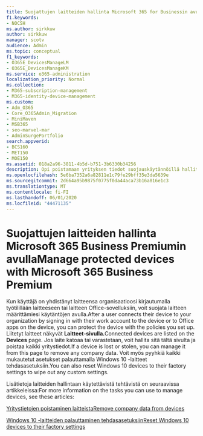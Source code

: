 ```yaml
---
title: Suojattujen laitteiden hallinta Microsoft 365 for Businessin avulla
f1.keywords:
- NOCSH
ms.author: sirkkuw
author: sirkkuw
manager: scotv
audience: Admin
ms.topic: conceptual
f1_keywords:
- O365E_DevicesManageLM
- O365E_DevicesManageKM
ms.service: o365-administration
localization_priority: Normal
ms.collection:
- M365-subscription-management
- M365-identity-device-management
ms.custom:
- Adm_O365
- Core_O365Admin_Migration
- MiniMaven
- MSB365
- seo-marvel-mar
- AdminSurgePortfolio
search.appverid:
- BCS160
- MET150
- MOE150
ms.assetid: 018a2a96-3811-4b5d-b751-3b6330b34256
description: Opi poistamaan yrityksen tiedot suojauskäytännöillä hallituista laitteista sekä palauttamaan Windows 10 -laitteet tehdasasetuksiinsa.
ms.openlocfilehash: 5e6ba7352a6a82811e1c79fe29bff35e3da5639e
ms.sourcegitcommit: 2d664a95b9875f0775f0da44aca73b16a816e1c3
ms.translationtype: MT
ms.contentlocale: fi-FI
ms.lasthandoff: 06/01/2020
ms.locfileid: "44471135"
---
```

# <a name="manage-protected-devices-with-microsoft-365-business-premium"></a><span data-ttu-id="3b20e-103">Suojattujen laitteiden hallinta Microsoft 365 Business Premiumin avulla</span><span class="sxs-lookup"><span data-stu-id="3b20e-103">Manage protected devices with Microsoft 365 Business Premium</span></span>

<span data-ttu-id="3b20e-104">Kun käyttäjä on yhdistänyt laitteensa organisaatioosi kirjautumalla työtilillään laitteeseen tai laitteen Office-sovelluksiin, voit suojata laitteen määrittämiesi käytäntöjen avulla.</span><span class="sxs-lookup"><span data-stu-id="3b20e-104">After a user connects their device to your organization by signing in with their work account to the device or to Office apps on the device, you can protect the device with the policies you set up.</span></span> <span data-ttu-id="3b20e-105">Liitetyt laitteet näkyvät **Laitteet-sivulla.**</span><span class="sxs-lookup"><span data-stu-id="3b20e-105">Connected devices are listed on the **Devices** page.</span></span> <span data-ttu-id="3b20e-106">Jos laite katoaa tai varastetaan, voit hallita sitä tältä sivulta ja poistaa kaikki yritystiedot.</span><span class="sxs-lookup"><span data-stu-id="3b20e-106">If a device is lost or stolen, you can manage it from this page to remove any company data.</span></span> <span data-ttu-id="3b20e-107">Voit myös pyyhkiä kaikki mukautetut asetukset palauttamalla Windows 10 -laitteet tehdasasetuksiin.</span><span class="sxs-lookup"><span data-stu-id="3b20e-107">You can also reset Windows 10 devices to their factory settings to wipe out any custom settings.</span></span> 

<span data-ttu-id="3b20e-108">Lisätietoja laitteiden hallintaan käytettävistä tehtävistä on seuraavissa artikkeleissa:</span><span class="sxs-lookup"><span data-stu-id="3b20e-108">For more information on the tasks you can use to manage devices, see these articles:</span></span> 
  
[<span data-ttu-id="3b20e-109">Yritystietojen poistaminen laitteista</span><span class="sxs-lookup"><span data-stu-id="3b20e-109">Remove company data from devices</span></span>](remove-company-data.md)
  
[<span data-ttu-id="3b20e-110">Windows 10 -laitteiden palauttaminen tehdasasetuksiin</span><span class="sxs-lookup"><span data-stu-id="3b20e-110">Reset Windows 10 devices to their factory settings</span></span>](reset-devices-to-factory-settings.md)
  


